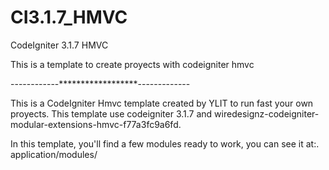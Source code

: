 # CI3.1.7_HMVC
CodeIgniter 3.1.7 HMVC

This is a template to create proyects with codeigniter hmvc

------------******************-------------

This is a CodeIgniter Hmvc template created by YLIT to run fast your own proyects. This template use codeigniter 3.1.7 and wiredesignz-codeigniter-modular-extensions-hmvc-f77a3fc9a6fd.

In this template, you'll find a few modules ready to work, you can see it at:.
application/modules/